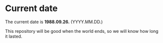 # Current date

The current date is **1988.09.26.** (YYYY.MM.DD.)

This repository will be good when the world ends, so we will know how long it lasted.